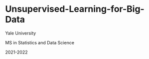 # Unsupervised-Learning-for-Big-Data

Yale University

MS in Statistics and Data Science

2021-2022
